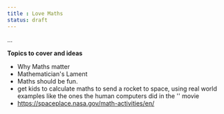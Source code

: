 ```yaml
---
title : Love Maths
status: draft
---
```


...

**Topics to cover and ideas**

 - Why Maths matter
 - Mathematician's Lament
 - Maths should be fun. 
 - get kids to calculate maths to send a rocket to space, using real world examples like the ones the human computers did in the '' movie 
 - https://spaceplace.nasa.gov/math-activities/en/
